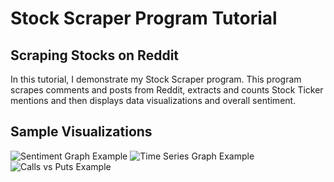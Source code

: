 # Stock Scraper Program Tutorial

## Scraping Stocks on Reddit
In this tutorial, I demonstrate my Stock Scraper program. This program scrapes comments and posts from Reddit, extracts and counts Stock Ticker mentions and then displays data visualizations and overall sentiment.

## Sample Visualizations
![Sentiment Graph Example](Reddit-Stock-Scraper/Sentiment-Graph-Example.png)
![Time Series Graph Example](Reddit-Stock-Scraper/Time-Series-Graph-Example.png)
![Calls vs Puts Example](Reddit-Stock-Scraper/Calls-vs-Puts-Example.png)
